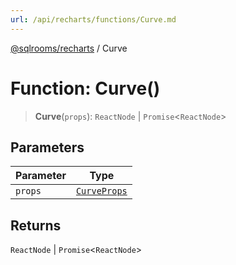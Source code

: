 ```yaml
---
url: /api/recharts/functions/Curve.md
---
```

[@sqlrooms/recharts](../index.md) / Curve

# Function: Curve()

> **Curve**(`props`): `ReactNode` | `Promise`<`ReactNode`>

## Parameters

| Parameter | Type |
| ------ | ------ |
| `props` | [`CurveProps`](../type-aliases/CurveProps.md) |

## Returns

`ReactNode` | `Promise`<`ReactNode`>
